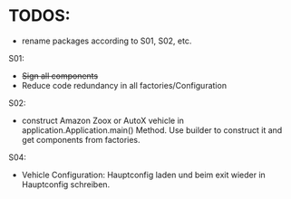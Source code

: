 # TODOS:

* rename packages according to S01, S02, etc.

S01:
- ~~Sign all components~~
- Reduce code redundancy in all factories/Configuration

S02:
- construct Amazon Zoox or AutoX vehicle in application.Application.main() Method. Use builder to construct it and get components from factories.

S04: 
- Vehicle Configuration: Hauptconfig laden und beim exit wieder in Hauptconfig schreiben.
    
